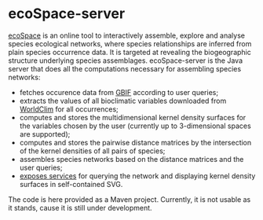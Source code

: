# ecoSpace-server
[ecoSpace](http://www.flora-on.pt/ecospace) is an online tool to interactively assemble, explore and analyse species ecological networks, where species relationships are inferred from plain species occurrence data.
It is targeted at revealing the biogeographic structure underlying species assemblages.
ecoSpace-server is the Java server that does all the computations necessary for assembling species networks:
* fetches occurence data from [GBIF](http://www.gbif.org) according to user queries;
* extracts the values of all bioclimatic variables downloaded from [WorldClim](http://www.worldclim.org) for all occurrences;
* computes and stores the multidimensional kernel density surfaces for the variables chosen by the user (currently up to 3-dimensional spaces are supported);
* computes and stores the pairwise distance matrices by the intersection of the kernel densities of all pairs of species;
* assembles species networks based on the distance matrices and the user queries;
* [exposes services](http://flora-on.pt/ecospace/?w=api) for querying the network and displaying kernel density surfaces in self-contained SVG.

The code is here provided as a Maven project.
Currently, it is not usable as it stands, cause it is still under development.


